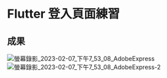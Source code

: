 # Flutter 登入頁面練習

## 成果
![螢幕錄影_2023-02-07_下午7_53_08_AdobeExpress](https://user-images.githubusercontent.com/69885352/217838862-d30b5c81-3d21-4c3a-8a03-f3fb6c825ff0.gif)
![螢幕錄影_2023-02-07_下午7_53_08_AdobeExpress-2](https://user-images.githubusercontent.com/69885352/217840013-af7170b6-abba-4181-a257-7ec3c7e6eacc.gif)
